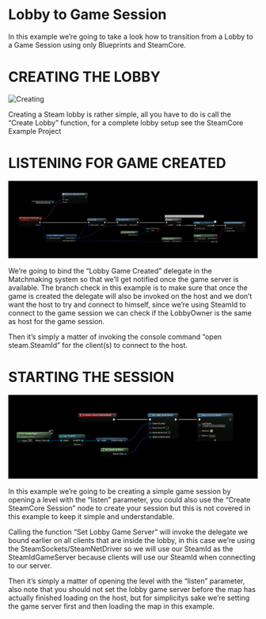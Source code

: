 # Lobby to Game Session
In this example we’re going to take a look how to transition from a Lobby to a Game Session using only Blueprints and SteamCore.

# CREATING THE LOBBY
![Creating](https://eeldev.com/wp-content/uploads/2021/07/createlobby.jpg)

Creating a Steam lobby is rather simple, all you have to do is call the “Create Lobby” function, for a complete lobby setup see the SteamCore Example Project


# LISTENING FOR GAME CREATED
![Listening](../../../static/img/listen-8b8d9ab41f7ec4a1e8410754c54ada79.jpg)

We’re going to bind the “Lobby Game Created” delegate in the Matchmaking system so that we’ll get notified once the game server is available. The branch check in this example is to make sure that once the game is created the delegate will also be invoked on the host and we don’t want the host to try and connect to himself, since we’re using SteamId to connect to the game session we can check if the LobbyOwner is the same as host for the game session.

Then it’s simply a matter of invoking the console command “open steam.SteamId” for the client(s) to connect to the host.


# STARTING THE SESSION
![Listening](../../../static/img/startsess-e4a17f34ef1451782d2dfb04b1216784.jpg)

In this example we’re going to be creating a simple game session by opening a level with the “listen” parameter, you could also use the “Create SteamCore Session” node to create your session but this is not covered in this example to keep it simple and understandable.

Calling the function “Set Lobby Game Server” will invoke the delegate we bound earlier on all clients that are inside the lobby, in this case we’re using the SteamSockets/SteamNetDriver so we will use our SteamId as the SteamIdGameServer because clients will use our SteamId when connecting to our server.

Then it’s simply a matter of opening the level with the “listen” parameter, also note that you should not set the lobby game server before the map has actually finished loading on the host, but for simplicitys sake we’re setting the game server first and then loading the map in this example.